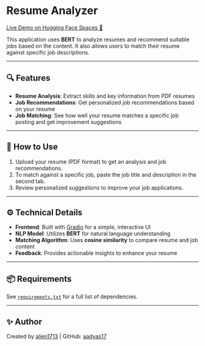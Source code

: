 # Resume Analyzer

[Live Demo on Hugging Face Spaces 🚀](https://huggingface.co/spaces/alien1713/Resume_analyzer)

This application uses **BERT** to analyze resumes and recommend suitable jobs based on the content. It also allows users to match their resume against specific job descriptions.

---

## 🔍 Features

- **Resume Analysis**: Extract skills and key information from PDF resumes
- **Job Recommendations**: Get personalized job recommendations based on your resume
- **Job Matching**: See how well your resume matches a specific job posting and get improvement suggestions

---

## 📌 How to Use

1. Upload your resume (PDF format) to get an analysis and job recommendations.
2. To match against a specific job, paste the job title and description in the second tab.
3. Review personalized suggestions to improve your job applications.

---

## ⚙️ Technical Details

- **Frontend**: Built with [Gradio](https://www.gradio.app/) for a simple, interactive UI
- **NLP Model**: Utilizes **BERT** for natural language understanding
- **Matching Algorithm**: Uses **cosine similarity** to compare resume and job content
- **Feedback**: Provides actionable insights to enhance your resume

---

## 📦 Requirements

See [`requirements.txt`](./requirements.txt) for a full list of dependencies.

---

## ✨ Author

Created by [alien1713](https://huggingface.co/alien1713) | GitHub: [aadyas17](https://github.com/aadyas17)
